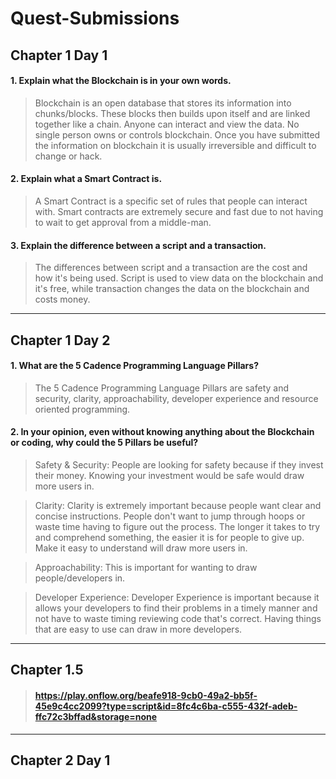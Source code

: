 # Quest-Submissions

## Chapter 1 Day 1

#### 1. Explain what the Blockchain is in your own words.
> Blockchain is an open database that stores its information into chunks/blocks. These blocks then builds upon itself and are linked together like a chain. Anyone can interact and view the data. No single person owns or controls blockchain. Once you have submitted the information on blockchain it is usually irreversible and difficult to change or hack.

#### 2. Explain what a Smart Contract is.
> A Smart Contract is a specific set of rules that people can interact with. Smart contracts are extremely secure and fast due to not having to wait to get approval from a middle-man.

#### 3. Explain the difference between a script and a transaction.
> The differences between script and a transaction are the cost and how it's being used. Script is used to view data on the blockchain and it's free, while transaction changes the data on the blockchain and costs money.

-----------------------------------------------------------------------------------------------------------------------

## Chapter 1 Day 2

#### 1. What are the 5 Cadence Programming Language Pillars?
> The 5 Cadence Programming Language Pillars are safety and security, clarity, approachability, developer experience and resource oriented programming.

#### 2. In your opinion, even without knowing anything about the Blockchain or coding, why could the 5 Pillars be useful?
> Safety & Security: People are looking for safety because if they invest their money. Knowing your investment would be safe would draw more users in.

> Clarity: Clarity is extremely important because people want clear and concise instructions. People don't want to jump through hoops or waste time having to figure out the process. The longer it takes to try and comprehend something, the easier it is for people to give up. Make it easy to understand will draw more users in.

> Approachability: This is important for wanting to draw people/developers in.

> Developer Experience: Developer Experience is important because it allows your developers to find their problems in a timely manner and not have to waste timing reviewing code that's correct. Having things that are easy to use can draw in more developers.

----------------------------------------------------------------------------------------------------------------------
## Chapter 1.5

> #### https://play.onflow.org/beafe918-9cb0-49a2-bb5f-45e9c4cc2099?type=script&id=8fc4c6ba-c555-432f-adeb-ffc72c3bffad&storage=none
 
-----------------------------------------------------------------------------------------------------------------------
## Chapter 2 Day 1

